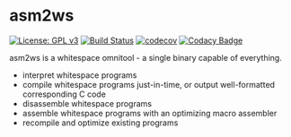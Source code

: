 # asm2ws

[![License: GPL v3](https://img.shields.io/badge/License-GPLv3-blue.svg)](https://www.gnu.org/licenses/gpl-3.0)
[![Build Status](https://travis-ci.com/kspalaiologos/asm2ws.svg?branch=main)](https://travis-ci.com/kspalaiologos/asm2ws)
[![codecov](https://codecov.io/gh/kspalaiologos/asm2ws/branch/main/graph/badge.svg?token=1NRD0SWGKB)](https://codecov.io/gh/kspalaiologos/asm2ws)
[![Codacy Badge](https://app.codacy.com/project/badge/Grade/1f6833bebffe4e4a929356aa97fdff6a)](https://www.codacy.com/gh/kspalaiologos/asm2ws/dashboard?utm_source=github.com&amp;utm_medium=referral&amp;utm_content=kspalaiologos/asm2ws&amp;utm_campaign=Badge_Grade)

asm2ws is a whitespace omnitool - a single binary capable of everything.

*  interpret whitespace programs
*  compile whitespace programs just-in-time, or output well-formatted corresponding C code
*  disassemble whitespace programs
*  assemble whitespace programs with an optimizing macro assembler
*  recompile and optimize existing programs

